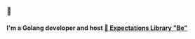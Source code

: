### 👋

#### I'm a Golang developer and host [🧪 Expectations Library "Be"](https://github.com/expectto/be) 

<!---
expectto/expectto is a ✨ special ✨ repository because its `README.md` (this file) appears on your GitHub profile.
You can click the Preview link to take a look at your changes.
--->
